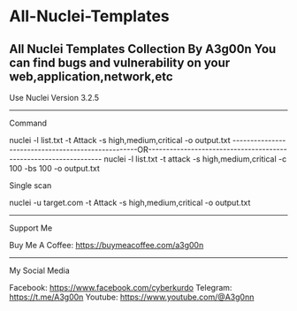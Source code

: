 # All-Nuclei-Templates
All Nuclei Templates Collection By A3g00n You can find bugs and vulnerability on your web,application,network,etc  
------------------------------------------------------------------------------------------------------------------

Use Nuclei Version 3.2.5


-------------------------------------------------------------------------------------------------------------------


Command 

nuclei -l list.txt -t Attack -s high,medium,critical -o output.txt
---------------------------------------------------OR-----------------------------------------------------------------
nuclei -l list.txt -t attack -s high,medium,critical -c 100 -bs 100 -o output.txt

Single scan

nuclei -u target.com -t Attack -s high,medium,critical -o output.txt

----------------------------------------------------------------------------------------------------------------


Support Me 

Buy Me A Coffee: https://buymeacoffee.com/a3g00n

----------------------------------------------------------------------------------------------------------------

My Social Media


Facebook: https://www.facebook.com/cyberkurdo
Telegram: https://t.me/A3g00n
Youtube: https://www.youtube.com/@A3g0nn



